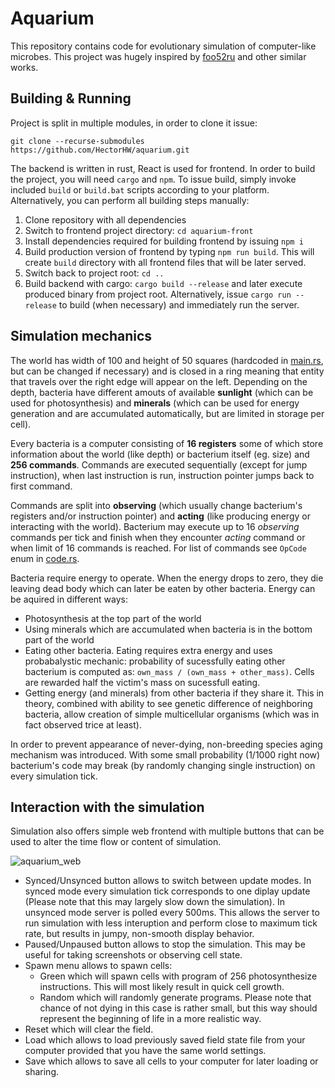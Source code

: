 # Aquarium

This repository contains code for evolutionary simulation of computer-like microbes. This project was hugely inspired by [foo52ru](https://www.youtube.com/channel/UCP1JsJgeNs86oqLGnjfGo9Q) and other similar works.

## Building & Running

Project is split in multiple modules, in order to clone it issue:
```
git clone --recurse-submodules https://github.com/HectorHW/aquarium.git
```

The backend is written in rust, React is used for frontend. In order to build the project, you will need `cargo` and `npm`. To issue build, simply invoke included `build` or `build.bat` scripts according to your platform. Alternatively, you can perform all building steps manually:

1. Clone repository with all dependencies
2. Switch to frontend project directory: `cd aquarium-front`
3. Install dependencies required for building frontend by issuing `npm i`
4. Build production version of frontend by typing `npm run build`. This will create `build` directory with all frontend files that will be later served.
5. Switch back to project root: `cd ..`
6. Build backend with cargo: `cargo build --release` and later execute produced binary from project root. Alternatively, issue `cargo run --release` to build (when necessary) and immediately run the server.

## Simulation mechanics

The world has width of 100 and height of 50 squares (hardcoded in [main.rs](src/main.rs), but can be changed if necessary) and is closed in a ring meaning that entity that travels over the right edge will appear on the left. Depending on the depth, bacteria have different amouts of available **sunlight** (which can be used for photosynthesis) and **minerals** (which can be used for energy generation and are accumulated automatically, but are limited in storage per cell).

Every bacteria is a computer consisting of **16 registers** some of which store information about the world (like depth) or bacterium itself (eg. size) and **256 commands**. Commands are executed sequentially (except for jump instruction), when last instruction is run, instruction pointer jumps back to first command. 

Commands are split into **observing** (which usually change bacterium's registers and/or instruction pointer) and **acting** (like producing energy or interacting with the world). Bacterium may execute up to 16 *observing* commands per tick and finish when they encounter *acting* command or when limit of 16 commands is reached. For list of commands see `OpCode` enum in [code.rs](src/cells/code.rs).

Bacteria require energy to operate. When the energy drops to zero, they die leaving dead body which can later be eaten by other bacteria. Energy can be aquired in different ways:

* Photosynthesis at the top part of the world
* Using minerals which are accumulated when bacteria is in the bottom part of the world
* Eating other bacteria. Eating requires extra energy and uses probabalystic mechanic: probability of sucessfully eating other bacterium is computed as: `own_mass / (own_mass + other_mass)`. Cells are rewarded half the victim's mass on sucessfull eating.
* Getting energy (and minerals) from other bacteria if they share it. This in theory, combined with ability to see genetic difference of neighboring bacteria, allow creation of simple multicellular organisms (which was in fact observed trice at least).
  
In order to prevent appearance of never-dying, non-breeding species aging mechanism was introduced. With some small probability (1/1000 right now) bacterium's code may break (by randomly changing single instruction) on every simulation tick.

## Interaction with the simulation

Simulation also offers simple web frontend with multiple buttons that can be used to alter the time flow or content of simulation.

![aquarium_web](https://user-images.githubusercontent.com/29350307/156882481-95306f45-d69b-41cc-93e0-bce8428ffcf5.png)

* Synced/Unsynced button allows to switch between update modes. In synced mode every simulation tick corresponds to one diplay update (Please note that this may largely slow down the simulation). In unsynced mode server is polled every 500ms. This allows the server to run simulation with less interuption and perform close to maximum tick rate, but results in jumpy, non-smooth display behavior.
* Paused/Unpaused button allows to stop the simulation. This may be useful for taking screenshots or observing cell state.
* Spawn menu allows to spawn cells:
  * Green which will spawn cells with program of 256 photosynthesize instructions. This will most likely result in quick cell growth.
  * Random which will randomly generate programs. Please note that chance of not dying in this case is rather small, but this way should represent the beginning of life in a more realistic way.
* Reset which will clear the field.
* Load which allows to load previously saved field state file from your computer provided that you have the same world settings.
* Save which allows to save all cells to your computer for later loading or sharing.